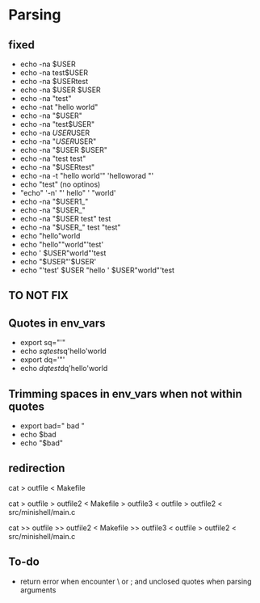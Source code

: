# Parsing
## fixed

- echo -na $USER
- echo -na test$USER
- echo -na $USERtest
- echo -na $USER $USER
- echo -na "test"
- echo -nat "hello world"
- echo -na "$USER"
- echo -na "test$USER"
- echo -na $USER$USER
- echo -na "$USER$USER"
- echo -na "$USER $USER"
- echo -na "test test"
- echo -na "$USERtest"
- echo -na -t "hello world'"          'helloworad "'
- echo "test" (no optinos)
- "echo" '-n' "'   hello"      '   "world'
- echo -na "$USER1_"
- echo -na "$USER_"
- echo -na "$USER test" test
- echo -na "$USER_" test "test"
- echo "hello"world
- echo "hello""world"'test'
- echo ' $USER"world"'test
- echo "$USER"'$USER'
- echo "'test' $USER "hello ' $USER"world"'test

## TO NOT FIX

## Quotes in env_vars
- export sq="'"
- echo $sq test$sq'hello'world
- export dq='"'
- echo $dq test$dq'hello'world

## Trimming spaces in env_vars when not within quotes
- export bad="     bad     "
- echo $bad
- echo "$bad"

## redirection

cat > outfile < Makefile

cat > outfile > outfile2 < Makefile > outfile3 < outfile > outfile2 < src/minishell/main.c

cat >> outfile >> outfile2 < Makefile >> outfile3 < outfile > outfile2 < src/minishell/main.c



## To-do
- return error when encounter \ or ; and unclosed quotes when parsing arguments